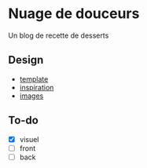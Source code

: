 # Nuage de douceurs
Un blog de recette de desserts

## Design
- [template](https://www.figma.com/file/Beu9scgaUDe9LQsK9mRt6r/Nuage-de-douceurs?node-id=4%3A5)
- [inspiration](https://fabrx.co/preview/tastebite/)
- [images](https://unsplash.com/)

## To-do
- [X] visuel
- [ ] front
- [ ] back

